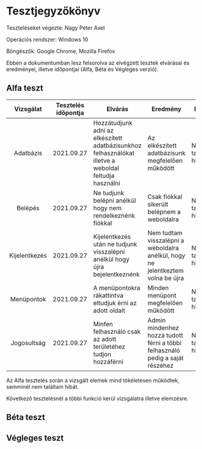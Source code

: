 # Tesztjegyzőkönyv

Teszteléseket végezte: Nagy Péter Axel

Operációs rendszer: Windows 10

Böngészők: Google Chrome, Mozilla Firefox

Ebben a dokumentumban lesz felsorolva az 
elvégzett tesztek elvárásai és eredményei, 
illetve időpontjai (Alfa, Béta és Végleges verzió).

## Alfa teszt
| Vizsgálat | Tesztelés időpontja | Elvárás | Eredmény | Hibák |
| :---: | --- | --- | --- | --- |
| Adatbázis | 2021.09.27 | Hozzátudjunk adni az elkészített adatbázisunkhoz felhasználókat illetve a weboldal feltudja használni | Az elkészített adatbázisunk megfelelően működött | Nem találtam hibát |
| Belépés | 2021.09.27 | Ne tudjunk belépni anélkül hogy nem rendelkeznénk fiókkal | Csak fiókkal sikerült belépnem a weboldalra | Nem találtam hibát |
| Kijelentkezés | 2021.09.27 | Kijelentkezés után ne tudjunk visszalépni anélkül hogy újra bejelentkeznénk | Nem tudtam visszalépni a weboldalra anélkül, hogy ne jelentkeztem volna be újra | Nem találtam hibát |
| Menüpontok | 2021.09.27 | A menüpontokra rákattintva eltudjuk érni az adott oldalt | Minden menüpont megfelelően működött | Nem találtam hibát |
| Jogosultság | 2021.09.27 | Minfen felhasználó csak az adott területéhez tudjon hozzáférni | Admin mindenhez hozzá tudott férni a többi felhasználó pedig a saját részéhez | Nem találtam hibát |

Az Alfa tesztelés során a vizsgált elemek mind tökéletesen 
működtek, semminél nem találtam hibát. 

Következő tesztelésnél a többi funkció kerül 
vizsgálatra illetve elemzésre.

## Béta teszt

## Végleges teszt
